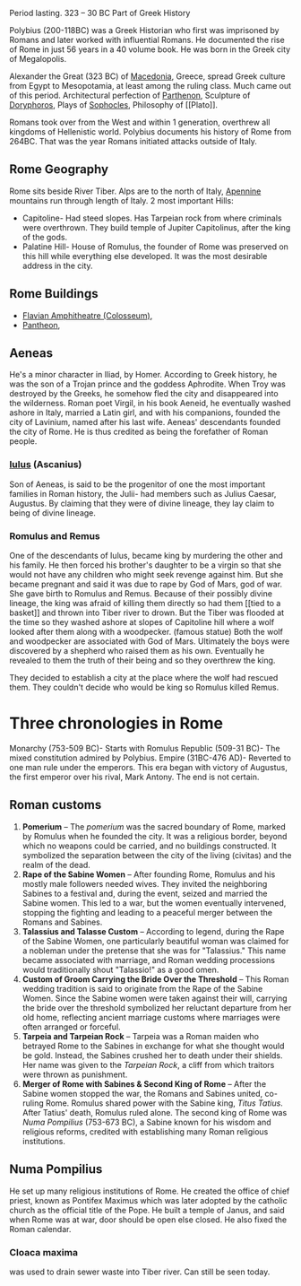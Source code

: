 Period lasting. 323 – 30 BC
Part of Greek History

Polybius (200-118BC) was a Greek Historian who first was imprisoned by Romans and later worked with influential Romans. He documented the rise of Rome in just 56 years in a 40 volume book.
He was born in the Greek city of Megalopolis.

Alexander the Great (323 BC) of [Macedonia](https://en.wikipedia.org/wiki/Macedonia_(ancient_kingdom)), Greece, spread Greek culture from Egypt to Mesopotamia, at least among the ruling class. Much came out of this period. Architectural perfection of [Parthenon](https://en.wikipedia.org/wiki/Parthenon), Sculpture of [Doryphoros](https://en.wikipedia.org/wiki/Doryphoros), Plays of [Sophocles](https://en.wikipedia.org/wiki/Sophocles), Philosophy of [[Plato]]. 

Romans took over from the West and within 1 generation, overthrew all kingdoms of Hellenistic world. Polybius documents his history of Rome from 264BC. That was the year Romans initiated attacks outside of Italy. 

## Rome Geography
Rome sits beside River Tiber. 
Alps are to the north of Italy, [Apennine](https://en.wikipedia.org/wiki/Apennine_Mountains) mountains run through length of Italy. 
2 most important Hills: 
- Capitoline- Had steed slopes. Has Tarpeian rock from where criminals were overthrown. They build temple of Jupiter Capitolinus, after the king of the gods. 
- Palatine Hill- House of Romulus, the founder of Rome was preserved on this hill while everything else developed. It was the most desirable address in the city. 

## Rome Buildings
- [Flavian Amphitheatre (Colosseum)](https://en.wikipedia.org/wiki/Colosseum), 
- [Pantheon](https://en.wikipedia.org/wiki/Pantheon,_Rome), 

## Aeneas
He's a minor character in Iliad, by Homer. According to Greek history, he was the son of a Trojan prince and the goddess Aphrodite. When Troy was destroyed by the Greeks, he somehow fled the city and disappeared into the wilderness. 
Roman poet Virgil, in his book Aeneid, he eventually washed ashore in Italy, married a Latin girl, and with his companions, founded the city of Lavinium, named after his last wife. Aeneas' descendants founded the city of Rome. He is thus credited as being the forefather of Roman people. 

### [Iulus](https://en.wikipedia.org/wiki/Ascanius) (Ascanius)
Son of Aeneas, is said to be the progenitor of one the most important families in Roman history, the Julii- had members such as Julius Caesar, Augustus. By claiming that they were of divine lineage, they lay claim to being of divine lineage. 

### Romulus and Remus
One of the descendants of Iulus, became king by murdering the other and his family. He then forced his brother's daughter to be a virgin so that she would not have any children who might seek revenge against him. But she became pregnant and said it was due to rape by God of Mars, god of war. She gave birth to Romulus and Remus. Because of their possibly divine lineage, the king was afraid of killing them directly so had them [[tied to a basket]] and thrown into Tiber river to drown. But the Tiber was flooded at the time so they washed ashore at slopes of Capitoline hill where a wolf looked after them along with a woodpecker. (famous statue)
Both the wolf and woodpecker are associated with God of Mars. 
Ultimately the boys were discovered by a shepherd who raised them as his own. Eventually he revealed to them the truth of their being and so they overthrew the king. 

They decided to establish a city at the place where the wolf had rescued them. They couldn't decide who would be king so Romulus killed Remus. 
# Three chronologies in Rome
Monarchy (753-509 BC)- Starts with Romulus
Republic (509-31 BC)- The mixed constitution admired by Polybius. 
Empire (31BC-476 AD)- Reverted to one man rule under the emperors. This era began with victory of Augustus, the first emperor over his rival, Mark Antony. The end is not certain. 

## Roman customs
1. **Pomerium** – The _pomerium_ was the sacred boundary of Rome, marked by Romulus when he founded the city. It was a religious border, beyond which no weapons could be carried, and no buildings constructed. It symbolized the separation between the city of the living (civitas) and the realm of the dead.
2. **Rape of the Sabine Women** – After founding Rome, Romulus and his mostly male followers needed wives. They invited the neighboring Sabines to a festival and, during the event, seized and married the Sabine women. This led to a war, but the women eventually intervened, stopping the fighting and leading to a peaceful merger between the Romans and Sabines.
3. **Talassius and Talasse Custom** – According to legend, during the Rape of the Sabine Women, one particularly beautiful woman was claimed for a nobleman under the pretense that she was for "Talassius." This name became associated with marriage, and Roman wedding processions would traditionally shout "Talassio!" as a good omen.
4. **Custom of Groom Carrying the Bride Over the Threshold** – This Roman wedding tradition is said to originate from the Rape of the Sabine Women. Since the Sabine women were taken against their will, carrying the bride over the threshold symbolized her reluctant departure from her old home, reflecting ancient marriage customs where marriages were often arranged or forceful.
5. **Tarpeia and Tarpeian Rock** – Tarpeia was a Roman maiden who betrayed Rome to the Sabines in exchange for what she thought would be gold. Instead, the Sabines crushed her to death under their shields. Her name was given to the _Tarpeian Rock_, a cliff from which traitors were thrown as punishment.
6. **Merger of Rome with Sabines & Second King of Rome** – After the Sabine women stopped the war, the Romans and Sabines united, co-ruling Rome. Romulus shared power with the Sabine king, _Titus Tatius_. After Tatius' death, Romulus ruled alone. The second king of Rome was _Numa Pompilius_ (753-673 BC), a Sabine known for his wisdom and religious reforms, credited with establishing many Roman religious institutions.
## Numa Pompilius
He set up many religious institutions of Rome. He created the office of chief priest, known as Pontifex Maximus which was later adopted by the catholic church as the official title of the Pope. He built a temple of Janus, and said when Rome was at war, door should be open else closed. 
He also fixed the Roman calendar. 

### Cloaca maxima
was used to drain sewer waste into Tiber river. Can still be seen today. 